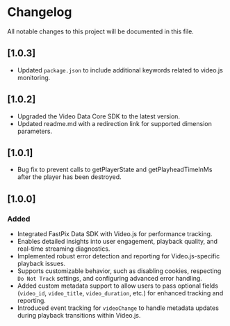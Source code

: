 # Changelog

All notable changes to this project will be documented in this file.

## [1.0.3]
- Updated `package.json` to include additional keywords related to video.js monitoring.

## [1.0.2]
- Upgraded the Video Data Core SDK to the latest version.
- Updated readme.md with a redirection link for supported dimension parameters.

## [1.0.1]
- Bug fix to prevent calls to getPlayerState and getPlayheadTimeInMs after the player has been destroyed.

## [1.0.0]

### Added
  - Integrated FastPix Data SDK with Video.js for performance tracking.
  - Enables detailed insights into user engagement, playback quality, and real-time streaming diagnostics.
  - Implemented robust error detection and reporting for Video.js-specific playback issues.
  - Supports customizable behavior, such as disabling cookies, respecting `Do Not Track` settings, and configuring advanced error handling.
  - Added custom metadata support to allow users to pass optional fields (`video_id`, `video_title`, `video_duration`, etc.) for enhanced tracking and reporting.
  - Introduced event tracking for `videoChange` to handle metadata updates during playback transitions within Video.js.
